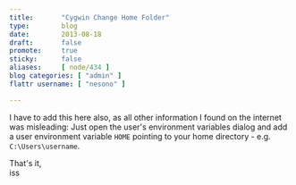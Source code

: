 ```yaml
---
title:       "Cygwin Change Home Folder"
type:        blog
date:        2013-08-18
draft:       false
promote:     true
sticky:      false
aliases:     [ node/434 ]
blog categories: [ "admin" ]
flattr username: [ "nesono" ]

---
```


<!--more-->
I have to add this here also, as all other information I found on the internet was misleading:
Just open the user's environment variables dialog and add a user environment variable `HOME` pointing to your home directory - e.g. `C:\Users\username`.

That's it,  
iss

